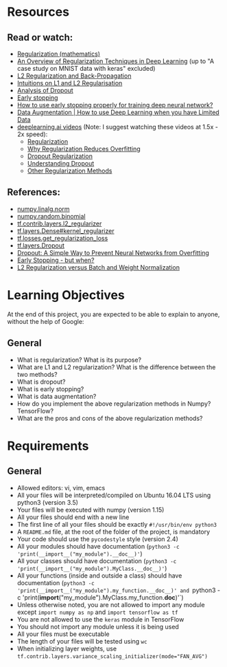 # Resources

## Read or watch:

- [Regularization (mathematics)](https://en.wikipedia.org/wiki/Regularization_(mathematics))
- [An Overview of Regularization Techniques in Deep Learning](https://www.analyticsvidhya.com/blog/2018/04/fundamentals-deep-learning-regularization-techniques/) (up to "A case study on MNIST data with keras" excluded)
- [L2 Regularization and Back-Propagation](https://jamesmccaffrey.wordpress.com/2017/02/19/l2-regularization-and-back-propagation/)
- [Intuitions on L1 and L2 Regularisation](https://towardsdatascience.com/intuitions-on-l1-and-l2-regularisation-235f2db4c261)
- [Analysis of Dropout](https://pgaleone.eu/deep-learning/regularization/2017/01/10/anaysis-of-dropout/)
- [Early stopping](https://en.wikipedia.org/wiki/Early_stopping)
- [How to use early stopping properly for training deep neural network?](https://stats.stackexchange.com/questions/231061/how-to-use-early-stopping-properly-for-training-deep-neural-network)
- [Data Augmentation | How to use Deep Learning when you have Limited Data](https://medium.com/nanonets/how-to-use-deep-learning-when-you-have-limited-data-part-2-data-augmentation-c26971dc8ced)
- [deeplearning.ai videos](https://www.deeplearning.ai) (Note: I suggest watching these videos at 1.5x - 2x speed):
  - [Regularization](https://www.youtube.com/watch?v=NyG-7nRpsW8&list=PLkDaE6sCZn6Hn0vK8co82zjQtt3T2Nkqc&index=6)
  - [Why Regularization Reduces Overfitting](https://www.youtube.com/watch?v=6g0t3Phly2M&list=PLkDaE6sCZn6Hn0vK8co82zjQtt3T2Nkqc&index=5)
  - [Dropout Regularization](https://www.youtube.com/watch?v=D8PJAL-MZv8&list=PLkDaE6sCZn6Hn0vK8co82zjQtt3T2Nkqc&index=7)
  - [Understanding Dropout](https://www.youtube.com/watch?v=ARq74QuavAo&list=PLkDaE6sCZn6Hn0vK8co82zjQtt3T2Nkqc&index=8)
  - [Other Regularization Methods](https://www.youtube.com/watch?v=BOCLq2gpcGU&list=PLkDaE6sCZn6Hn0vK8co82zjQtt3T2Nkqc&index=9)

## References:

- [numpy.linalg.norm](https://docs.scipy.org/doc/numpy-1.15.0/reference/generated/numpy.linalg.norm.html)
- [numpy.random.binomial](https://docs.scipy.org/doc/numpy-1.15.0/reference/generated/numpy.random.binomial.html)
- [tf.contrib.layers.l2_regularizer](https://github.com/tensorflow/docs/blob/r1.12/site/en/api_docs/python/tf/contrib/layers/l2_regularizer.md)
- [tf.layers.Dense#kernel_regularizer](https://github.com/tensorflow/docs/blob/r1.12/site/en/api_docs/python/tf/layers/Dense.md#kernel_regularizer)
- [tf.losses.get_regularization_loss](https://github.com/tensorflow/docs/blob/r1.12/site/en/api_docs/python/tf/losses/get_regularization_losses.md)
- [tf.layers.Dropout](https://github.com/tensorflow/docs/blob/r1.12/site/en/api_docs/python/tf/layers/Dropout.md)
- [Dropout: A Simple Way to Prevent Neural Networks from Overfitting](https://jmlr.org/papers/volume15/srivastava14a/srivastava14a.pdf)
- [Early Stopping - but when?](http://www.cs.toronto.edu/~hinton/absps/JMLRdropout.pdf)
- [L2 Regularization versus Batch and Weight Normalization](https://arxiv.org/pdf/1706.05350)

# Learning Objectives

At the end of this project, you are expected to be able to explain to anyone, without the help of Google:

## General

- What is regularization? What is its purpose?
- What are L1 and L2 regularization? What is the difference between the two methods?
- What is dropout?
- What is early stopping?
- What is data augmentation?
- How do you implement the above regularization methods in Numpy? TensorFlow?
- What are the pros and cons of the above regularization methods?

# Requirements

## General

- Allowed editors: vi, vim, emacs
- All your files will be interpreted/compiled on Ubuntu 16.04 LTS using python3 (version 3.5)
- Your files will be executed with numpy (version 1.15)
- All your files should end with a new line
- The first line of all your files should be exactly `#!/usr/bin/env python3`
- A `README.md` file, at the root of the folder of the project, is mandatory
- Your code should use the `pycodestyle` style (version 2.4)
- All your modules should have documentation (`python3 -c 'print(__import__("my_module").__doc__)'`)
- All your classes should have documentation (`python3 -c 'print(__import__("my_module").MyClass.__doc__)'`)
- All your functions (inside and outside a class) should have documentation (`python3 -c 'print(__import__("my_module").my_function.__doc__)' and `python3 -c 'print(__import__("my_module").MyClass.my_function.__doc__)'`)
- Unless otherwise noted, you are not allowed to import any module except `import numpy as np` and `import tensorflow as tf`
- You are not allowed to use the `keras` module in TensorFlow
- You should not import any module unless it is being used
- All your files must be executable
- The length of your files will be tested using `wc`
- When initializing layer weights, use `tf.contrib.layers.variance_scaling_initializer(mode="FAN_AVG")`